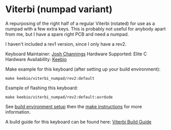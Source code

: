 Viterbi (numpad variant)
========================

A repurposing of the right half of a regular Viterbi (rotated) for use as a numpad with a few extra keys.
This is probably not useful for anybody apart from me, but I have a spare right PCB and need a numpad.

I haven't included a rev1 version, since I only have a rev2.

Keyboard Maintainer: [Josh Channings](https://github.com/joshch)
Hardware Supported: Elite C
Hardware Availability: [Keebio](https://keeb.io)

Make example for this keyboard (after setting up your build environment):

    make keebio/viterbi_numpad/rev2:default

Example of flashing this keyboard:

    make keebio/viterbi_numpad/rev2:default:avrdude

See [build environment setup](https://docs.qmk.fm/#/getting_started_build_tools) then the [make instructions](https://docs.qmk.fm/#/getting_started_make_guide) for more information.

A build guide for this keyboard can be found here: [Viterbi Build Guide](https://docs.keeb.io)

